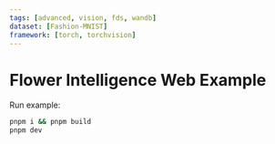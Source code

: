 ```yaml
---
tags: [advanced, vision, fds, wandb]
dataset: [Fashion-MNIST]
framework: [torch, torchvision]
---
```


# Flower Intelligence Web Example

Run example:

```bash
pnpm i && pnpm build
pnpm dev
```
